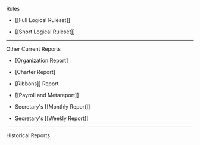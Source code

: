 Rules

* [[Full Logical Ruleset]]

* [[Short Logical Ruleset]]

----

Other Current Reports

* [Organization Report]

* [Charter Report]

* [Ribbons]] Report

* [[Payroll and Metareport]]

* Secretary's [[Monthly Report]]

* Secretary's [[Weekly Report]]

----

Historical Reports